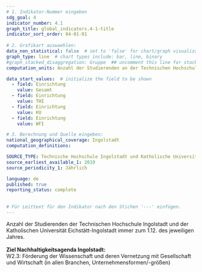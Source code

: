 ```yaml
---
# 1. Indikator-Nummer eingeben 
sdg_goal: 4 
indicator_number: 4.1
graph_title: global_indicators.4-1-title
indicator_sort_order: 04-01-01
 
# 2. Grafikart auswaehlen: 
data_non_statistical: false  # set to 'false' for chart/graph visualization 
graph_type: line  # chart types include: bar, line, binary 
#graph_stacked_disaggregation: Gruppe  ## uncomment this line for stacked bars. eplace 'Geschlecht' with the field of aggregation. 
computation_units: Anzahl der Studierenden an der Technischen Hochschule Ingolstadt (THI) und der Katholischen Universität Eichstätt-Ingolstadt (KU)

data_start_values:  # initialize the field to be shown  
  - field: Einrichtung 
    value: Gesamt 
  - field: Einrichtung 
    value: THI
  - field: Einrichtung 
    value: KU 
  - field: Einrichtung 
    value: WFI 

# 3. Berechnung und Quelle eingeben: 
national_geographical_coverage: Ingolstadt 
computation_definitions: 

SOURCE_TYPE: Technische Hochschule Ingolstadt und Katholische Universität Eichstätt-Ingolstadt  # data source  
source_earliest_available_1: 2019
source_periodicity_1: Jährlich

language: de   
published: true 
reporting_status: complete
 
 
# Für Leittext für den Indikator nach den Stichen '---' einfügen. 
---
```

Anzahl der Studierenden der Technischen Hochschule Ingolstadt und der Katholischen Universität Eichstätt-Ingolstadt immer zum 1.12. des jeweiligen Jahres.<br>
<br>
<b>Ziel Nachhaltigkeitsagenda Ingolstadt:</b><br>
W2.3: Förderung der Wissenschaft und deren Vernetzung mit Gesellschaft und Wirtschaft (in allen Branchen, Unternehmensformen/-größen)
